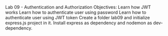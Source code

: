 Lab 09 - Authentication and Authorization
Objectives:
Learn how JWT works
Learn how to authenticate user using password
Learn how to authenticate user using JWT token
Create a folder lab09 and initialize express.js project in it.
Install express as dependency and nodemon as dev-dependency.
